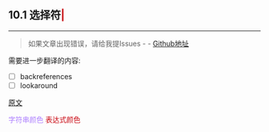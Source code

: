 ## 10.1 选择符<font color=#ca0c16>|</font> 

---

> 如果文章出现错误，请给我提Issues - -
[Github地址](https://github.com/SBDavid/How-a-Regex-Engine-Works-Internally)

需要进一步翻译的内容: 
- [ ] backreferences
- [ ] lookaround

[原文](https://www.regular-expressions.info/alternation.html)

<font color=#ae81ff>字符串颜色</font> 
<font color=#ca0c16>表达式颜色</font> 